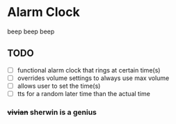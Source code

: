 # Alarm Clock
beep beep beep
## TODO
- [ ] functional alarm clock that rings at certain time(s)
- [ ] overrides volume settings to always use max volume
- [ ] allows user to set the time(s)
- [ ] tts for a random later time than the actual time
### ~~vivian~~ sherwin is a genius
